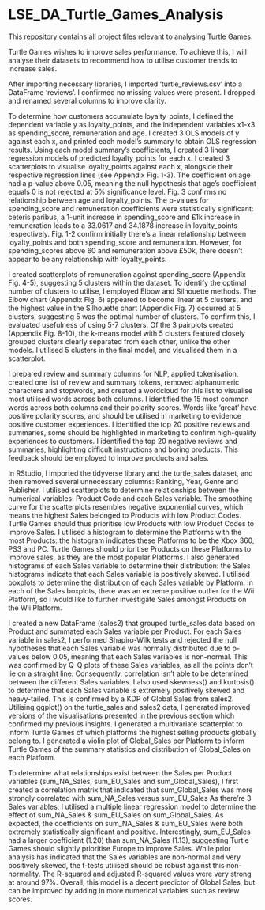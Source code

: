 # LSE_DA_Turtle_Games_Analysis
This repository contains all project files relevant to analysing Turtle Games.

Turtle Games wishes to improve sales performance. To achieve this, I will analyse their datasets to recommend how to utilise customer trends to increase sales.

After importing necessary libraries, I imported ‘turtle_reviews.csv’ into a DataFrame ‘reviews’. I confirmed no missing values were present. I dropped and renamed several columns to improve clarity.

To determine how customers accumulate loyalty_points, I defined the dependent variable y as loyalty_points, and the independent variables x1-x3 as spending_score, remuneration and age. I created 3 OLS models of y against each x, and printed each model’s summary to obtain OLS regression results. Using each model summary’s coefficients, I created 3 linear regression models of predicted loyalty_points for each x. I created 3 scatterplots to visualise loyalty_points against each x, alongside their respective regression lines (see Appendix Fig. 1-3). The coefficient on age had a p-value above 0.05, meaning the null hypothesis that age’s coefficient equals 0 is not rejected at 5% significance level. Fig. 3 confirms no relationship between age and loyalty_points. The p-values for spending_score and remuneration coefficients were statistically significant: ceteris paribus, a 1-unit increase in spending_score and £1k increase in remuneration leads to a 33.0617 and 34.1878 increase in loyalty_points respectively. Fig. 1-2 confirm initially there’s a linear relationship between loyalty_points and both spending_score and remuneration. However, for spending_scores above 60 and remuneration above £50k, there doesn’t appear to be any relationship with loyalty_points.

I created scatterplots of remuneration against spending_score (Appendix Fig. 4-5), suggesting 5 clusters within the dataset. To identify the optimal number of clusters to utilise, I employed Elbow and Silhouette methods. The Elbow chart (Appendix Fig. 6) appeared to become linear at 5 clusters, and the highest value in the Silhouette chart (Appendix Fig. 7) occurred at 5 clusters, suggesting 5 was the optimal number of clusters. To confirm this, I evaluated usefulness of using 5-7 clusters. Of the 3 pairplots created (Appendix Fig. 8-10), the k-means model with 5 clusters featured closely grouped clusters clearly separated from each other, unlike the other models. I utilised 5 clusters in the final model, and visualised them in a scatterplot.

I prepared review and summary columns for NLP, applied tokenisation, created one list of review and summary tokens, removed alphanumeric characters and stopwords, and created a wordcloud for this list to visualise most utilised words across both columns. I identified the 15 most common words across both columns and their polarity scores. Words like ‘great’ have positive polarity scores, and should be utilised in marketing to evidence positive customer experiences. I identified the top 20 positive reviews and summaries, some should be highlighted in marketing to confirm high-quality experiences to customers. I identified the top 20 negative reviews and summaries, highlighting difficult instructions and boring products. This feedback should be employed to improve products and sales.

In RStudio, I imported the tidyverse library and the turtle_sales dataset, and then removed several unnecessary columns: Ranking, Year, Genre and Publisher. I utilised scatterplots to determine relationships between the numerical variables: Product Code and each Sales variable. The smoothing curve for the scatterplots resembles negative exponential curves, which means the highest Sales belonged to Products with low Product Codes. Turtle Games should thus prioritise low Products with low Product Codes to improve Sales. I utilised a histogram to determine the Platforms with the most Products: the histogram indicates these Platforms to be the Xbox 360, PS3 and PC. Turtle Games should prioritise Products on these Platforms to improve sales, as they are the most popular Platforms. I also generated histograms of each Sales variable to determine their distribution: the Sales histograms indicate that each Sales variable is positively skewed. I utilised boxplots to determine the distribution of each Sales variable by Platform. In each of the Sales boxplots, there was an extreme positive outlier for the Wii Platform, so I would like to further investigate Sales amongst Products on the Wii Platform.

I created a new DataFrame (sales2) that grouped turtle_sales data based on Product and summated each Sales variable per Product. For each Sales variable in sales2, I performed Shapiro-Wilk tests and rejected the null hypotheses that each Sales variable was normally distributed due to p-values below 0.05, meaning that each Sales variables is non-normal. This was confirmed by Q-Q plots of these Sales variables, as all the points don’t lie on a straight line. Consequently, correlation isn’t able to be determined between the different Sales variables. I also used skewness() and kurtosis() to determine that each Sales variable is extremely positively skewed and heavy-tailed. This is confirmed by a KDP of Global Sales from sales2. Utilising ggplot() on the turtle_sales and sales2 data, I generated improved versions of the visualisations presented in the previous section which confirmed my previous insights. I generated a multivariate scatterplot to inform Turtle Games of which platforms the highest selling products globally belong to. I generated a violin plot of Global_Sales per Platform to inform Turtle Games of the summary statistics and distribution of Global_Sales on each Platform.

To determine what relationships exist between the Sales per Product variables (sum_NA_Sales, sum_EU_Sales and sum_Global_Sales), I first created a correlation matrix that indicated that sum_Global_Sales was more strongly correlated with sum_NA_Sales versus sum_EU_Sales As there’re 3 Sales variables, I utilised a multiple linear regression model to determine the effect of sum_NA_Sales & sum_EU_Sales on sum_Global_Sales. As expected, the coefficients on sum_NA_Sales & sum_EU_Sales were both extremely statistically significant and positive. Interestingly, sum_EU_Sales had a larger coefficient (1.20) than sum_NA_Sales (1.13), suggesting Turtle Games should slightly prioritise Europe to improve Sales. While prior analysis has indicated that the Sales variables are non-normal and very positively skewed, the t-tests utilised should be robust against this non-normality. The R-squared and adjusted R-squared values were very strong at around 97%. Overall, this model is a decent predictor of Global Sales, but can be improved by adding in more numerical variables such as review scores.
